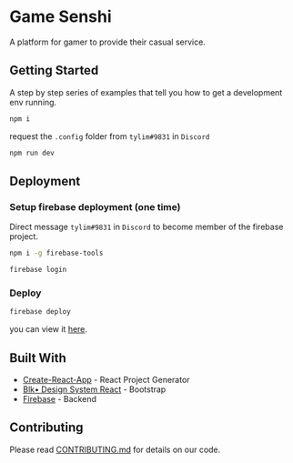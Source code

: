 # Game Senshi

A platform for gamer to provide their casual service.

## Getting Started

A step by step series of examples that tell you how to get a development env running.

```bash
npm i
```

request the `.config` folder from `tylim#9831` in `Discord`

```bash
npm run dev
```

## Deployment

### Setup firebase deployment (one time)

Direct message `tylim#9831` in `Discord` to become member of the firebase project.

```bash
npm i -g firebase-tools
```

```bash
firebase login
```

### Deploy

```bash
firebase deploy
```

you can view it [here](https://game-senshi.firebaseapp.com).

## Built With

* [Create-React-App](http://www.dropwizard.io/1.0.2/docs/) - React Project Generator
* [Blk• Design System React](https://github.com/creativetimofficial/blk-design-system-react/) - Bootstrap
* [Firebase](https://firebase.google.com/) - Backend

## Contributing

Please read [CONTRIBUTING.md](https://github.com/tylim88/GameSenshi/blob/master/CONTRIBUTING.md) for details on our code.

